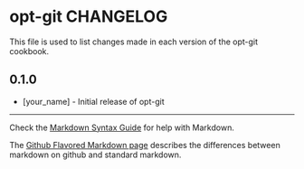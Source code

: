 opt-git CHANGELOG
=================

This file is used to list changes made in each version of the opt-git cookbook.

0.1.0
-----
- [your_name] - Initial release of opt-git

- - -
Check the [Markdown Syntax Guide](http://daringfireball.net/projects/markdown/syntax) for help with Markdown.

The [Github Flavored Markdown page](http://github.github.com/github-flavored-markdown/) describes the differences between markdown on github and standard markdown.
